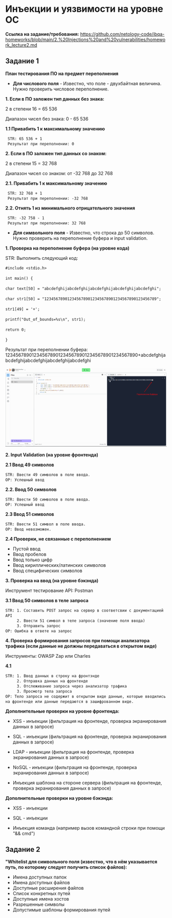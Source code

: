 # **Инъекции и уязвимости на уровне ОС**

**Ссылка на задание/требования:** https://github.com/netology-code/ibqa-homeworks/blob/main/2.%20Injections%20and%20vulnerabilities/homework_lecture2.md

## **Задание 1**

**План тестирования ПО на предмет переполнения**

- **Для числового поля** - Известно, что поле - двухбайтная величина. Нужно проверить числовое переполнение.

**1. Если в ПО заложен тип данных без знака:**

2 в степени 16 = 65 536

Диапазон чисел без знака: 0 - 65 536

**1.1 Привабить 1 к максимальному значению**

     STR: 65 536 + 1
     Результат при переполнении: 0

**2. Если в ПО заложен тип данных со знаком:**

2 в степени 15 = 32 768

Диапазон чисел со знаком: от -32 768 до 32 768

**2.1. Привабить 1 к максимальному значению**

     STR: 32 768 + 1
     Результат при переполнении: -32 768

**2.2. Отнять 1 из минимального отрицательного значения**

     STR: -32 758 - 1
     Результат при переполнении: 32 768

- **Для символьного поля** - Известно, что строка до 50 символов. Нужно проверить на переполнение буфера и input validation.

**1. Проверка на переполнение буфера (на уровне кода)**

STR: Выполнить следующий код:

 ```
 #include <stdio.h>

 int main() {

 char text[50] = "abcdefghijabcdefghijabcdefghijabcdefghijabcdefghi";

 char str1[50] = "1234567890123456789012345678901234567890123456789";

 str1[49] = '+';

 printf("Out_of_bounds=%s\n", str1);

 return 0;

 }
 ```

Результат при переполнении буфера: 12345678901234567890123456789012345678901234567890+abcdefghijabcdefghijabcdefghijabcdefghijabcdefghi

![Replit](/BufferOverflow.png)

**2. Input Validation (на уровне фронтенда)**

**2.1 Ввод 49 символов**

    STR: Ввести 49 символов в поле ввода.
    ОР: Успешный ввод

**2.2. Ввод 50 символов**

    STR: Ввести 50 символов в поле ввода.
    ОР: Успешный ввод

**2.3 Ввод 51 символов**

    STR: Ввести 51 символ в поле ввода.
    ОР: Ввод невозможен.

**2.4 Проверки, не связанные с переполнением**

- Пустой ввод
- Ввод пробелов
- Ввод только цифр
- Ввод кириллических/латинских символов
- Ввод специфических символов

**3. Проверка на ввод (на уровне бэкэнда)**

Инструмент тестирование API: Postman

**3.1 Ввод 50 символов в теле запроса**

    STR: 1. Составить POST запрос на сервер в соответсвии с документацией API
         2. Ввести 51 символ в телe запроса (значение поля ввода)
         3. Отправить запрос
    ОР: Ошибка в ответе на запрос

**4. Проверка формирования запросов при помощи анализатора трафика (если данные не должны передаваться в открытом виде)**

Инструменты: OWASP Zap или Charles

**4.1**

    STR: 1. Ввод данных в строку на фронтэнде
         2. Отправка данных на фронтенде
         3. Отслеживание запроса через анализатор трафика
         3. Просмотр тела запроса
    ОР: Тело запроса не содержит в открытом виде данные, которые вводились на фронтенде или данные передаются в зашифрованном виде.

**Дополнительные проверки на уровне фронтенда:**

- XSS - инъекции (фильтрация на фронтенде, проверка экранирования данных в запросе)

- SQL - инъекции (фильтрация на фронтенде, проверка экранирования данных в запросе)

- LDAP - инъекции (фильтрация на фронтенде, проверка экранирования данных в запросе)

- NoSQL ‑ инъекции (фильтрация на фронтенде, проверка экранирования данных в запросе)

- Инъекция шаблона на стороне сервера (фильтрация на фронтенде, проверка экранирования данных в запросе)

**Дополнительные проверки на уровне бэкэнда:**

- XSS - инъекции

- SQL - инъекции

- Инъекция команда (например вызов командной строки при помощи "&& cmd")

## **Задание 2**

**"Whitelist для символьного поля (известно, что в нём указывается путь, по которому следует получить список файлов):**

- Имена доступных папок
- Имена доступных файлов
- Доступные расширения файлов
- Список конкретных путей
- Доступные имена хостов
- Разрешенные символы
- Допустимые шаблоны формирования путей

